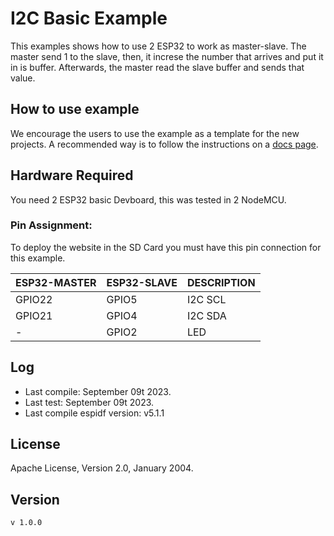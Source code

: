 # I2C Basic Example

This examples shows how to use 2 ESP32 to work as master-slave. The master send 1 to the slave, then, it increse the number that arrives and put it in is buffer. Afterwards, the master read the slave buffer and sends that value.


## How to use example
We encourage the users to use the example as a template for the new projects.
A recommended way is to follow the instructions on a [docs page](https://docs.espressif.com/projects/esp-idf/en/latest/api-guides/build-system.html#start-a-new-project).

## Hardware Required

You need 2 ESP32 basic Devboard, this was tested in 2 NodeMCU.

### Pin Assignment:

To deploy the website in the SD Card you must have this pin connection for this example.

| ESP32-MASTER | ESP32-SLAVE | DESCRIPTION |
| ------------ | ----------- | ----------- |
| GPIO22       | GPIO5       | I2C SCL     |
| GPIO21       | GPIO4       | I2C SDA     |
| -            | GPIO2       | LED         |

## Log

* Last compile: September 09t 2023.
* Last test: September 09t 2023.
* Last compile espidf version: v5.1.1

## License

Apache License, Version 2.0, January 2004.

## Version

`v 1.0.0`